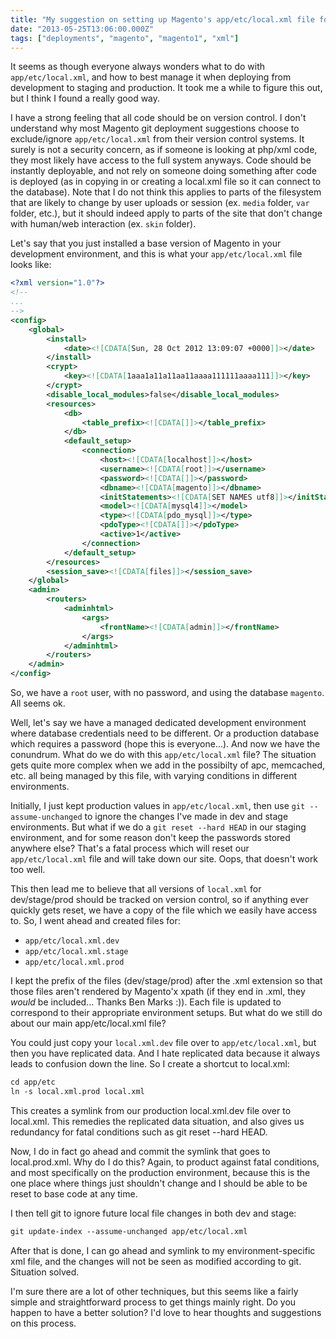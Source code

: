```yaml
---
title: "My suggestion on setting up Magento's app/etc/local.xml file for dev/stage/prod environments"
date: "2013-05-25T13:06:00.000Z"
tags: ["deployments", "magento", "magento1", "xml"]
---
```


It seems as though everyone always wonders what to do with `app/etc/local.xml`, and how to best manage it when deploying from development to staging and production. It took me a while to figure this out, but I think I found a really good way.

I have a strong feeling that all code should be on version control. I don't understand why most Magento git deployment suggestions choose to exclude/ignore `app/etc/local.xml` from their version control systems. It surely is not a security concern, as if someone is looking at php/xml code, they most likely have access to the full system anyways. Code should be instantly deployable, and not rely on someone doing something after code is deployed (as in copying in or creating a local.xml file so it can connect to the database). Note that I do not think this applies to parts of the filesystem that are likely to change by user uploads or session (ex. `media` folder, `var` folder, etc.), but it should indeed apply to parts of the site that don't change with human/web interaction (ex. `skin` folder).

Let's say that you just installed a base version of Magento in your development environment, and this is what your `app/etc/local.xml` file looks like:

```xml
<?xml version="1.0"?>
<!--
...
-->
<config>
    <global>
        <install>
            <date><![CDATA[Sun, 28 Oct 2012 13:09:07 +0000]]></date>
        </install>
        <crypt>
            <key><![CDATA[1aaa1a11a11aa11aaaa111111aaaa111]]></key>
        </crypt>
        <disable_local_modules>false</disable_local_modules>
        <resources>
            <db>
                <table_prefix><![CDATA[]]></table_prefix>
            </db>
            <default_setup>
                <connection>
                    <host><![CDATA[localhost]]></host>
                    <username><![CDATA[root]]></username>
                    <password><![CDATA[]]></password>
                    <dbname><![CDATA[magento]]></dbname>
                    <initStatements><![CDATA[SET NAMES utf8]]></initStatements>
                    <model><![CDATA[mysql4]]></model>
                    <type><![CDATA[pdo_mysql]]></type>
                    <pdoType><![CDATA[]]></pdoType>
                    <active>1</active>
                </connection>
            </default_setup>
        </resources>
        <session_save><![CDATA[files]]></session_save>
    </global>
    <admin>
        <routers>
            <adminhtml>
                <args>
                    <frontName><![CDATA[admin]]></frontName>
                </args>
            </adminhtml>
        </routers>
    </admin>
</config>
```

So, we have a `root` user, with no password, and using the database `magento`. All seems ok.

Well, let's say we have a managed dedicated development environment where database credentials need to be different. Or a production database which requires a password (hope this is everyone...). And now we have the conundrum. What do we do with this `app/etc/local.xml` file? The situation gets quite more complex when we add in the possibilty of apc, memcached, etc. all being managed by this file, with varying conditions in different environments.

Initially, I just kept production values in `app/etc/local.xml`, then use `git --assume-unchanged` to ignore the changes I've made in dev and stage environments. But what if we do a `git reset --hard HEAD` in our staging environment, and for some reason don't keep the passwords stored anywhere else? That's a fatal process which will reset our `app/etc/local.xml` file and will take down our site. Oops, that doesn't work too well.

This then lead me to believe that all versions of `local.xml` for dev/stage/prod should be tracked on version control, so if anything ever quickly gets reset, we have a copy of the file which we easily have access to. So, I went ahead and created files for:

- `app/etc/local.xml.dev`
- `app/etc/local.xml.stage`
- `app/etc/local.xml.prod`

I kept the prefix of the files (dev/stage/prod) after the .xml extension so that those files aren't rendered by Magento'x xpath (if they end in .xml, they *would* be included... Thanks Ben Marks :)). Each file is updated to correspond to their appropriate environment setups. But what do we still do about our main app/etc/local.xml file?

You could just copy your `local.xml.dev` file over to `app/etc/local.xml`, but then you have replicated data. And I hate replicated data because it always leads to confusion down the line. So I create a shortcut to local.xml:

```meta
cd app/etc
ln -s local.xml.prod local.xml
```

This creates a symlink from our production local.xml.dev file over to local.xml. This remedies the replicated data situation, and also gives us redundancy for fatal conditions such as git reset --hard HEAD.

Now, I do in fact go ahead and commit the symlink that goes to local.prod.xml. Why do I do this? Again, to product against fatal conditions, and most specifically on the production environment, because this is the one place where things just shouldn't change and I should be able to be reset to base code at any time.

I then tell git to ignore future local file changes in both dev and stage:

```meta
git update-index --assume-unchanged app/etc/local.xml
```

After that is done, I can go ahead and symlink to my environment-specific xml file, and the changes will not be seen as modified according to git. Situation solved.

I'm sure there are a lot of other techniques, but this seems like a fairly simple and straightforward process to get things mainly right. Do you happen to have a better solution? I'd love to hear thoughts and suggestions on this process.
